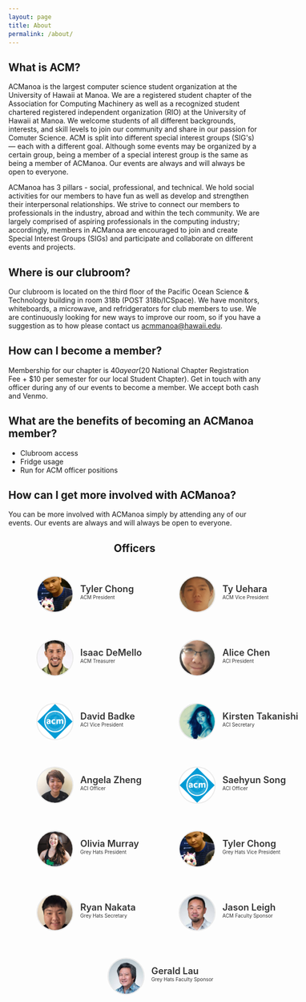 ```yaml
---
layout: page
title: About
permalink: /about/
---
```


## What is ACM?

ACManoa is the largest computer science student organization at the University of Hawaii at Manoa. We are a registered student chapter of the Association for Computing Machinery as well as a recognized student chartered registered independent organization (RIO) at the University of Hawaii at Manoa. We welcome students of all different backgrounds, interests, and skill levels to join our community and share in our passion for Comuter Science. ACM is split into different special interest groups (SIG's) — each with a different goal. Although some events may be organized by a certain group, being a member of a special interest group is the same as being a member of ACManoa. Our events are always and will always be open to everyone.

ACManoa has 3 pillars - social, professional, and technical. We hold social activities for our members to have fun as well as develop and strengthen their interpersonal relationships. We strive to connect our members to professionals in the industry, abroad and within the tech community. We are largely comprised of aspiring professionals in the computing industry; accordingly, members in ACManoa are encouraged to join and create Special Interest Groups (SIGs) and participate and collaborate on different events and projects.

## Where is our clubroom?

Our clubroom is located on the third floor of the Pacific Ocean Science & Technology building in room 318b (POST 318b/ICSpace). We have monitors, whiteboards, a microwave, and refridgerators for club members to use. We are continuously looking for new ways to improve our room, so if you have a suggestion as to how please contact us <acmmanoa@hawaii.edu>.

## How can I become a member?
Membership for our chapter is $40 a year ($20 National Chapter Registration Fee + $10 per semester for our local Student Chapter). Get in touch with any officer during any of our events to become a member. We accept both cash and Venmo.

## What are the benefits of becoming an ACManoa member?

- Clubroom access
- Fridge usage
- Run for ACM officer positions

## How can I get more involved with ACManoa?
You can be more involved with ACManoa simply by attending any of our events. Our events are always and will always be open to everyone.

<center>
	<h2>Officers</h2>
</center>

<style>
	#officers-container {
		width: 130%;
		max-width: 900px;
		padding: 0 20px;
		box-sizing: border-box;
		margin: auto;
		text-align: center;
	}	
	#officers-container .officer {
		width: 280px;
		height: 100px;
		display: inline-block;
		color: #333;
		text-align: left;
		transition: transform .1s;
	}
	#officers-container .officer img {
		margin: 25px 10px;
		height: 70px;
		width: 70px;
		border: 2px solid #eaeaea;
		display: inline-block;
		border-radius: 50%;
	}
	#officers-container .officer .info {
		display: inline-block;
		vertical-align: top;
		width: 180px;
	}
	#officers-container .officer .info h2 {
		margin: 0;
		padding: 0;
		margin-top: 35px;
		font-weight: 600;
		display: inline-block;
		font-size: 1.3em;
		line-height: 1.8em;
		/* Font-Family Missing */
	}
	#officers-container .officer .info p {
		display: inline-block;
	 	/* Font-Family Missing */
	 	margin: 0;
	 	margin-top: -5px;
	 	font-size: .7em;
	 	vertical-align: top;
	}
</style>

<div id="officers-container">
	<div class="officer">
		<img src="/assets/img/officers/tcchong.jpg" alt="Tyler Chong">
		<div class="info">
			<h2>Tyler Chong</h2>
			<br />
			<p>ACM President</p>
		</div>
	</div>
	<div class="officer">
		<img src="/assets/img/officers/tyu.png" alt="Ty Uehara">
		<div class="info">
			<h2>Ty Uehara</h2>
			<br>
			<p>ACM Vice President</p>
		</div>
	</div>
	<div class="officer">
		<img src="/assets/img/officers/idemello.png" alt="Isaac DeMello">
		<div class="info">
			<h2>Isaac DeMello</h2>
			<br>
			<p>ACM Treasurer</p>
		</div>
	</div>
	<div class="officer">
		<img src="/assets/img/officers/alicewy.jpg" alt="Alice Chen">
		<div class="info">
			<h2>Alice Chen</h2>
			<br>
			<p>ACI President</p>
		</div>
	</div>
	<div class="officer">
		<img src="/assets/img/officers/placehold.png" alt="David Badke">
		<div class="info">
			<h2>David Badke</h2>
			<br>
			<p>ACI Vice President</p>
		</div>
	</div>
	<div class="officer">
		<img src="/assets/img/officers/khtakani.jpg" alt="Kirsten Takanishi">
		<div class="info">
			<h2>Kirsten Takanishi</h2>
			<br>
			<p>ACI Secretary</p>
		</div>
	</div>
	<div class="officer">
		<img src="/assets/img/officers/awyz.jpg" alt="Angela Zheng">
		<div class="info">
			<h2>Angela Zheng</h2>
			<br>
			<p>ACI Officer</p>
		</div>
	</div>
	<div class="officer">
		<img src="/assets/img/officers/placehold.png" alt="Saehyun Song">
		<div class="info">
			<h2>Saehyun Song</h2>
			<br>
			<p>ACI Officer</p>
		</div>
	</div>
	<div class="officer">
		<img src="/assets/img/officers/omurray4.png" alt="Olivia Murray">
		<div class="info">
			<h2>Olivia Murray</h2>
			<br>
			<p>Grey Hats President</p>
		</div>
	</div>
	<div class="officer">
		<img src="/assets/img/officers/tcchong.jpg" alt="Tyler Chong">
		<div class="info">
			<h2>Tyler Chong</h2>
			<br />
			<p>Grey Hats Vice President</p>
		</div>
	</div>
	<div class="officer">
		<img src="/assets/img/officers/rknakata.jpg" alt="Ryan Nakata">
		<div class="info">
			<h2>Ryan Nakata</h2>
			<br>
			<p>Grey Hats Secretary</p>
		</div>
	</div>
	<div class="officer">
		<img src="/assets/img/officers/leighj.jpeg" alt="Jason Leigh">
		<div class="info">
			<h2>Jason Leigh</h2>
			<br>
			<p>ACM Faculty Sponsor</p>
		</div>
	</div>
	<!-- <div class="officer">
		<img src="/assets/img/officers/nodari.jpg" alt="Nodari Sitchinava">
		<div class="info">
			<h2>Nodari Sitchinava</h2>
			<br>
			<p>ACI Faculty Sponsor</p>
		</div>
	</div> -->
	<div class="officer">
		<img src="/assets/img/officers/glau.jpeg" alt="Gerald Lau">
		<div class="info">
			<h2>Gerald Lau</h2>
			<br>
			<p>Grey Hats Faculty Sponsor</p>
		</div>
	</div>
</div>


